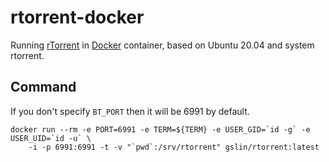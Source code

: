 rtorrent-docker
===============

Running [rTorrent](https://github.com/rakshasa/rtorrent) in [Docker](https://www.docker.com/) container, based on Ubuntu 20.04 and system rtorrent.

Command
-------

If you don't specify `BT_PORT` then it will be 6991 by default.

    docker run --rm -e PORT=6991 -e TERM=${TERM} -e USER_GID=`id -g` -e USER_UID=`id -u` \
        -i -p 6991:6991 -t -v "`pwd`:/srv/rtorrent" gslin/rtorrent:latest
